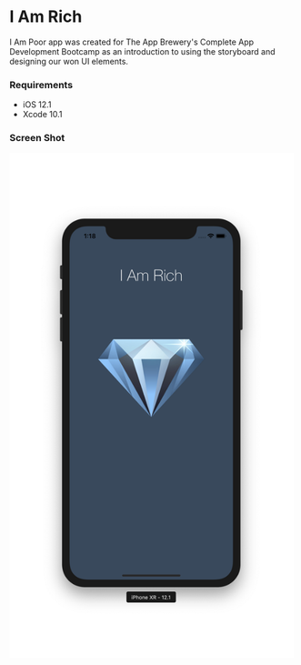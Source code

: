 # I Am Rich

I Am Poor app was created for The App Brewery's Complete App Development Bootcamp as an introduction to using the storyboard and designing our won UI elements.

### Requirements

- iOS 12.1
- Xcode 10.1

### Screen Shot

<img src="https://raw.githubusercontent.com/julienshim/I-Am-Rich-App/master/I%20Am%20Rich/Assets.xcassets/screenshot.png" width="500">
